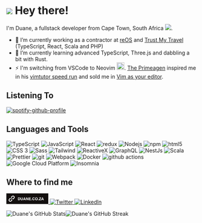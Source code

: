 <h1><img src="https://emojis.slackmojis.com/emojis/images/1531849430/4246/blob-sunglasses.gif?1531849430" width="30"/> Hey there!</h1>

I'm Duane, a fullstack developer from Cape Town, South Africa <img src="https://cdn-icons-png.flaticon.com/512/197/197562.png" width="13"/>.

- 🔭 I’m currently working as a contractor at [reOS](https://reos.co.za/) and [Trust My Travel](https://trustprotects.me/) (TypeScript, React, Scala and PHP)
- 🌱 I’m currently learning advanced TypeScript, Three.js and dabbling a bit with Rust.
- ⚡ I'm switching from VSCode to Neovim <img src="https://upload.wikimedia.org/wikipedia/commons/3/3a/Neovim-mark.svg" width="20px" height="20px" />. [The Primeagen](https://github.com/ThePrimeagen) inspired me in his [vimtutor speed run](https://www.youtube.com/watch?v=y6VJBeZEDZU) and sold me in [Vim as your editor](https://www.youtube.com/watch?v=H3o4l4GVLW0).

## Listening To
[![spotify-github-profile](https://spotify-github-profile.vercel.app/api/view?uid=duanecilliers&cover_image=true&theme=natemoo-re&bar_color=53b14f&bar_color_cover=true)](https://github.com/kittinan/spotify-github-profile)

## Languages and Tools
<p>
  <img alt="TypeScript" src="https://img.shields.io/badge/-TypeScript-007ACC?style=flat-square&logo=typescript&logoColor=white" />
  <img alt="JavaScript" src="https://img.shields.io/badge/JavaScript-F7DF1E?style=flat-square&logo=typescript&logoColor=white" />
  <img alt="React" src="https://img.shields.io/badge/-React-45b8d8?style=flat-square&logo=react&logoColor=white" />
  <img alt="redux" src="https://img.shields.io/badge/-Redux-764ABC?style=flat-square&logo=redux&logoColor=white" />
  <img alt="Nodejs" src="https://img.shields.io/badge/-Nodejs-43853d?style=flat-square&logo=Node.js&logoColor=white" />
  <img alt="npm" src="https://img.shields.io/badge/-NPM-CB3837?style=flat-square&logo=npm&logoColor=white" />
  <img alt="html5" src="https://img.shields.io/badge/-HTML5-E34F26?style=flat-square&logo=html5&logoColor=white" />
  <img alt="CSS 3" src="https://img.shields.io/badge/CSS3-1572B6?style=flat-square&logo=Node.js&logoColor=white" />
  <img alt="Sass" src="https://img.shields.io/badge/-Sass-CC6699?style=flat-square&logo=sass&logoColor=white" />
  <img alt="Tailwind" src="https://img.shields.io/badge/Tailwind_CSS-38B2AC?style=flat-square&logo=Node.js&logoColor=white" />
  <img alt="ReactiveX" src="https://img.shields.io/badge/-RxJs-B7178C?style=flat-square&logo=reactivex&logoColor=white" />
  <img alt="GraphQL" src="https://img.shields.io/badge/-GraphQL-E10098?style=flat-square&logo=graphql&logoColor=white" />
  <img alt="NestJs" src="https://img.shields.io/badge/-NestJs-ea2845?style=flat-square&logo=nestjs&logoColor=white" />
  <img alt="Scala" src="https://img.shields.io/badge/-Scala-861f15?style=flat-square&logo=scala&logoColor=white" />
  <img alt="Prettier" src="https://img.shields.io/badge/-Prettier-F7B93E?style=flat-square&logo=prettier&logoColor=white" />
  <img alt="git" src="https://img.shields.io/badge/-Git-F05032?style=flat-square&logo=git&logoColor=white" />
  <img alt="Webpack" src="https://img.shields.io/badge/-Webpack-8DD6F9?style=flat-square&logo=webpack&logoColor=white" /> 
  <img alt="Docker" src="https://img.shields.io/badge/-Docker-46a2f1?style=flat-square&logo=docker&logoColor=white" />
  <img alt="github actions" src="https://img.shields.io/badge/-Github_Actions-2088FF?style=flat-square&logo=github-actions&logoColor=white" />
  <img alt="Google Cloud Platform" src="https://img.shields.io/badge/-Google_Cloud_Platform-1a73e8?style=flat-square&logo=google-cloud&logoColor=white" />
  <img alt="Insomnia" src="https://img.shields.io/badge/-Insomnia-5849BE?style=flat-square&logo=insomnia&logoColor=white" />
</p>

<h2>Where to find me</h2>
<p>
  <a href="https://duane.co.za" target="_blank">
    <img alt="Personal website" src="https://raw.githubusercontent.com/duanecilliers/duanecilliers/main/assets/duane.co.za-badge.png" />
  </a>
  <a href="https://twitter.com/duanecilliers" target="_blank">
    <img alt="Twitter" src="https://img.shields.io/badge/twitter-%231DA1F2.svg?&style=for-the-badge&logo=twitter&logoColor=white" />
  </a>
  <a href="https://www.linkedin.com/in/duane-cilliers-34665915/" target="_blank">
    <img alt="LinkedIn" src="https://img.shields.io/badge/linkedin-%230077B5.svg?&style=for-the-badge&logo=linkedin&logoColor=white" />
  </a>
</p>

<img alt="Duane's GitHub Stats" width="48%" src="https://github-readme-stats.vercel.app/api?username=duanecilliers&theme=radical&show_icons=true&count_private=true&hide_border=true"><img alt="Duane's GitHub Streak" width="48%" src="https://github-readme-streak-stats.herokuapp.com?user=duanecilliers&theme=radical&date_format=M%20j%5B%2C%20Y%5D&hide_border=true">

<!-- [![Duane's Top Langs](https://github-readme-stats.vercel.app/api/top-langs/?username=duanecilliers&theme=radical&count_private=true&hide=php&hide_border=true)](https://github.com/anuraghazra/github-readme-stats) -->

<!-- ![Duane's github activity graph](https://activity-graph.herokuapp.com/graph?username=duanecilliers&hide_border=true&hide_title=true&theme=github&bg_color=141321&line=d83a7c&point=f8d847) -->

<!-- [![Duane's wakatime stats](https://github-readme-stats.vercel.app/api/wakatime?username=duane_reos&theme=radical)](https://github.com/anuraghazra/github-readme-stats) -->


<!--
**duanecilliers/duanecilliers** is a ✨ _special_ ✨ repository because its `README.md` (this file) appears on your GitHub profile.

Here are some ideas to get you started:

- 🔭 I’m currently working on ...
- 🌱 I’m currently learning ...
- 👯 I’m looking to collaborate on ...
- 🤔 I’m looking for help with ...
- 💬 Ask me about ...
- 📫 How to reach me: ...
- 😄 Pronouns: ...
- ⚡ Fun fact: ...
-->
